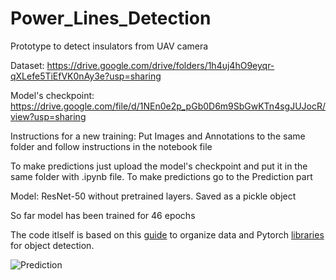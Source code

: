 
# Power_Lines_Detection
Prototype to detect insulators from UAV camera

Dataset: https://drive.google.com/drive/folders/1h4uj4hO9eyqr-qXLefe5TiEfVK0nAy3e?usp=sharing

Model's checkpoint: https://drive.google.com/file/d/1NEn0e2p_pGb0D6m9SbGwKTn4sgJUJocR/view?usp=sharing

Instructions for a new training: Put Images and Annotations to the same folder and follow instructions 
in the notebook file

To make predictions just upload the model's checkpoint and put it in the same folder with .ipynb file.
To make predictions go to the Prediction part 

Model: ResNet-50 without pretrained layers. Saved as a pickle object

So far model has been trained for 46 epochs

The code itlself is based on this [guide](https://programmer.group/train-your-faster-rcnn-target-detection-model-using-pytorch.html) to organize data and 
Pytorch [libraries](https://github.com/pytorch/vision/tree/master/references/detection) for object detection.

![Prediction](examples/prediction.jpeg?raw=true "Title")
